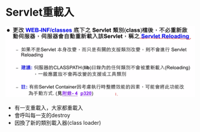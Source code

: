 # Servlet重載入

![reloading](../../../.gitbook/assets/2020-10-30-15-18-41.png)

* 有一支重載入，大家都重載入
* 會呼叫每一支的destroy
* 因換了新的類別載入器\(class loader\)

